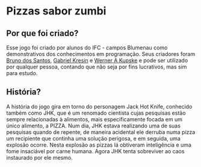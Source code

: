 # Pizzas sabor zumbi

## Por que foi criado?

  Esse jogo foi criado por alunos do IFC - campos Blumenau como demonstrativos dos conhecimentos em programação. Seus criadores foram [Bruno dos Santos](github.com/BrunoDosSantos17), [Gabriel Kresin](github.com/Kresin) e [Werner A Kupske](https://github.com/WernerKupske47) e pode ser utilizado por qualquer pessoa, contando que não seja por fins lucrativos, mas sim para estudo.
  
## História?

  A história do jogo gira em torno do personagem Jack Hot Knife, conhecido também como JHK, que é um renomado cientista cujas pesquisas estão sempre relacionadas à alimentos, mais especificamente focada em um único alimento, a PIZZA. Num dia, JHK estava realizando uma de suas pesquisas quando de repente, de maneira acidental ele derruba numa pizza um recipiente que continha uma solução perigosa, e em seguida, uma explosão ocorre. Nesta explosão as pizzas lá obtiveram inteligência e uma fome insaciável por carne humana. Agora JHK tenta sobreviver ao caos instaurado por ele mesmo.
